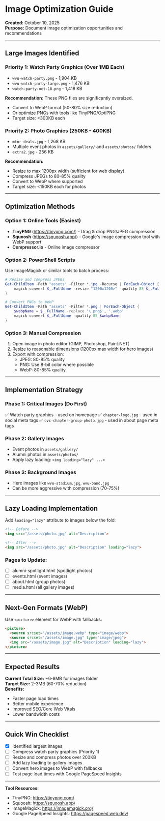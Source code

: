 # Image Optimization Guide

**Created:** October 10, 2025  
**Purpose:** Document image optimization opportunities and recommendations

---

## Large Images Identified

### Priority 1: Watch Party Graphics (Over 1MB Each)
- `wvu-watch-party.png` - 1,904 KB
- `wvu-watch-party-large.png` - 1,476 KB  
- `watch-party-oct-18.png` - 1,418 KB

**Recommendation:** These PNG files are significantly oversized. 
- Convert to WebP format (50-80% size reduction)
- Or optimize PNGs with tools like TinyPNG/OptiPNG
- Target size: <300KB each

### Priority 2: Photo Graphics (250KB - 400KB)
- `mtnr-deals.jpg` - 1,268 KB
- Multiple event photos in `assets/gallery/` and `assets/photos/` folders
- `extra2.jpg` - 256 KB

**Recommendation:** 
- Resize to max 1200px width (sufficient for web display)
- Compress JPEGs to 80-85% quality
- Convert to WebP where supported
- Target size: <150KB each for photos

---

## Optimization Methods

### Option 1: Online Tools (Easiest)
- **TinyPNG** (https://tinypng.com/) - Drag & drop PNG/JPEG compression
- **Squoosh** (https://squoosh.app/) - Google's image compression tool with WebP support
- **Compressor.io** - Online image compressor

### Option 2: PowerShell Scripts
Use ImageMagick or similar tools to batch process:

```powershell
# Resize and compress JPEGs
Get-ChildItem -Path "assets" -Filter *.jpg -Recurse | ForEach-Object {
    magick convert $_.FullName -resize "1200x1200>" -quality 85 $_.FullName
}

# Convert PNGs to WebP
Get-ChildItem -Path "assets" -Filter *.png | ForEach-Object {
    $webpName = $_.FullName -replace '\.png$', '.webp'
    magick convert $_.FullName -quality 85 $webpName
}
```

### Option 3: Manual Compression
1. Open image in photo editor (GIMP, Photoshop, Paint.NET)
2. Resize to reasonable dimensions (1200px max width for hero images)
3. Export with compression:
   - JPEG: 80-85% quality
   - PNG: Use 8-bit color where possible
   - WebP: 80-85% quality

---

## Implementation Strategy

### Phase 1: Critical Images (Do First)
✅ Watch party graphics - used on homepage
✅ `chapter-logo.jpg` - used in social meta tags
✅ `cvc-chapter-group-photo.jpg` - used in about page meta tags

### Phase 2: Gallery Images
- Event photos in `assets/gallery/`
- Alumni photos in `assets/photos/`
- Apply lazy loading: `<img loading="lazy" ...>`

### Phase 3: Background Images
- Hero images like `wvu-stadium.jpg`, `wvu-band.jpg`
- Can be more aggressive with compression (70-75%)

---

## Lazy Loading Implementation

Add `loading="lazy"` attribute to images below the fold:

```html
<!-- Before -->
<img src="/assets/photo.jpg" alt="Description">

<!-- After -->
<img src="/assets/photo.jpg" alt="Description" loading="lazy">
```

### Pages to Update:
- [ ] alumni-spotlight.html (spotlight photos)
- [ ] events.html (event images)
- [ ] about.html (group photos)
- [ ] media.html (all gallery images)

---

## Next-Gen Formats (WebP)

Use `<picture>` element for WebP with fallbacks:

```html
<picture>
  <source srcset="/assets/image.webp" type="image/webp">
  <source srcset="/assets/image.jpg" type="image/jpeg">
  <img src="/assets/image.jpg" alt="Description" loading="lazy">
</picture>
```

---

## Expected Results

**Current Total Size:** ~6-8MB for images folder  
**Target Size:** 2-3MB (60-70% reduction)  
**Benefits:**
- Faster page load times
- Better mobile experience
- Improved SEO/Core Web Vitals
- Lower bandwidth costs

---

## Quick Win Checklist

- [x] Identified largest images
- [ ] Compress watch party graphics (Priority 1)
- [ ] Resize and compress photos over 200KB
- [ ] Add lazy loading to gallery images
- [ ] Convert hero images to WebP with fallbacks
- [ ] Test page load times with Google PageSpeed Insights

---

**Tool Resources:**
- TinyPNG: https://tinypng.com/
- Squoosh: https://squoosh.app/
- ImageMagick: https://imagemagick.org/
- Google PageSpeed Insights: https://pagespeed.web.dev/
